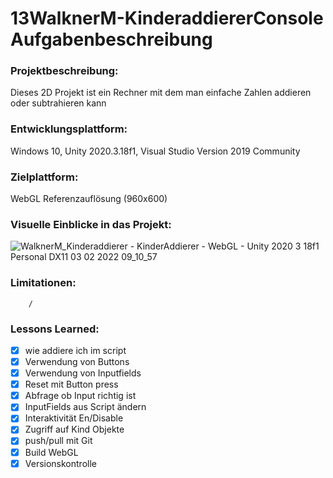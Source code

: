 # 13WalknerM-KinderaddiererConsole Aufgabenbeschreibung

### Projektbeschreibung: 
Dieses 2D Projekt ist ein Rechner mit dem man einfache Zahlen addieren oder subtrahieren kann

### Entwicklungsplattform: 
Windows 10, Unity 2020.3.18f1, Visual Studio Version 2019 Community

### Zielplattform: 
WebGL Referenzauflösung (960x600) 

### Visuelle Einblicke in das Projekt:
![WalknerM_Kinderaddierer - KinderAddierer - WebGL - Unity 2020 3 18f1 Personal _DX11_ 03 02 2022 09_10_57](https://user-images.githubusercontent.com/92076772/152304741-9ef87270-cd30-47e9-be87-697520fd42a9.png)

### Limitationen:
        /

### Lessons Learned:
- [x] wie addiere ich im script
- [x] Verwendung von Buttons
- [x] Verwendung von Inputfields
- [x] Reset mit Button press
- [x] Abfrage ob Input richtig ist
- [x] InputFields aus Script ändern
- [x] Interaktivität En/Disable
- [x] Zugriff auf Kind Objekte
- [x] push/pull mit Git
- [x] Build WebGL
- [x] Versionskontrolle
